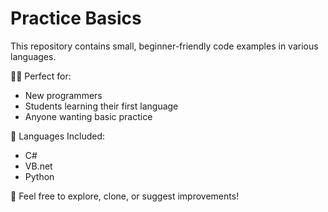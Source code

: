 # Practice Basics

This repository contains small, beginner-friendly code examples in various languages. 

👩‍💻 Perfect for:
- New programmers
- Students learning their first language
- Anyone wanting basic practice

📂 Languages Included:
- C#
- VB.net
- Python

🚀 Feel free to explore, clone, or suggest improvements!
